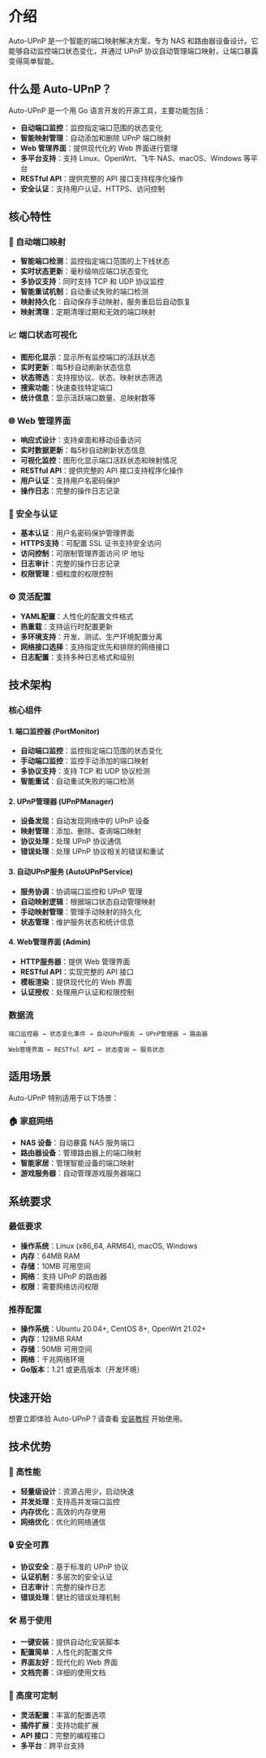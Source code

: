 # 介绍

Auto-UPnP 是一个智能的端口映射解决方案，专为 NAS 和路由器设备设计。它能够自动监控端口状态变化，并通过 UPnP 协议自动管理端口映射，让端口暴露变得简单智能。

## 什么是 Auto-UPnP？

Auto-UPnP 是一个用 Go 语言开发的开源工具，主要功能包括：

- **自动端口监控**：监控指定端口范围的状态变化
- **智能映射管理**：自动添加和删除 UPnP 端口映射
- **Web 管理界面**：提供现代化的 Web 界面进行管理
- **多平台支持**：支持 Linux、OpenWrt、飞牛 NAS、macOS、Windows 等平台
- **RESTful API**：提供完整的 API 接口支持程序化操作
- **安全认证**：支持用户认证、HTTPS、访问控制

## 核心特性

### 🎯 自动端口映射
- **智能端口检测**：监控指定端口范围的上下线状态
- **实时状态更新**：毫秒级响应端口状态变化
- **多协议支持**：同时支持 TCP 和 UDP 协议监控
- **智能重试机制**：自动重试失败的端口检测
- **映射持久化**：自动保存手动映射，服务重启后自动恢复
- **映射清理**：定期清理过期和无效的端口映射

### 📈 端口状态可视化
- **图形化显示**：显示所有监控端口的活跃状态
- **实时更新**：每5秒自动刷新状态信息
- **状态筛选**：支持按协议、状态、映射状态筛选
- **搜索功能**：快速查找特定端口
- **统计信息**：显示活跃端口数量、总映射数等

### 🌐 Web 管理界面
- **响应式设计**：支持桌面和移动设备访问
- **实时数据更新**：每5秒自动刷新状态信息
- **可视化监控**：图形化显示端口活跃状态和映射情况
- **RESTful API**：提供完整的 API 接口支持程序化操作
- **用户认证**：支持用户名密码保护
- **操作日志**：完整的操作日志记录

### 🔐 安全与认证
- **基本认证**：用户名密码保护管理界面
- **HTTPS支持**：可配置 SSL 证书支持安全访问
- **访问控制**：可限制管理界面访问 IP 地址
- **日志审计**：完整的操作日志记录
- **权限管理**：细粒度的权限控制

### ⚙️ 灵活配置
- **YAML配置**：人性化的配置文件格式
- **热重载**：支持运行时配置更新
- **多环境支持**：开发、测试、生产环境配置分离
- **网络接口选择**：支持指定优先和排除的网络接口
- **日志配置**：支持多种日志格式和级别

## 技术架构

### 核心组件

#### 1. 端口监控器 (PortMonitor)
- **自动端口监控**：监控指定端口范围的状态变化
- **手动端口监控**：监控手动添加的端口映射
- **多协议支持**：支持 TCP 和 UDP 协议检测
- **智能重试**：自动重试失败的端口检测

#### 2. UPnP管理器 (UPnPManager)
- **设备发现**：自动发现网络中的 UPnP 设备
- **映射管理**：添加、删除、查询端口映射
- **协议处理**：处理 UPnP 协议通信
- **错误处理**：处理 UPnP 协议相关的错误和重试

#### 3. 自动UPnP服务 (AutoUPnPService)
- **服务协调**：协调端口监控和 UPnP 管理
- **自动映射逻辑**：根据端口状态自动管理映射
- **手动映射管理**：管理手动映射的持久化
- **状态管理**：维护服务状态和统计信息

#### 4. Web管理界面 (Admin)
- **HTTP服务器**：提供 Web 管理界面
- **RESTful API**：实现完整的 API 接口
- **模板渲染**：提供现代化的 Web 界面
- **认证授权**：处理用户认证和权限控制

### 数据流

```
端口监控器 → 状态变化事件 → 自动UPnP服务 → UPnP管理器 → 路由器
    ↓
Web管理界面 ← RESTful API ← 状态查询 ← 服务状态
```

## 适用场景

Auto-UPnP 特别适用于以下场景：

### 🏠 家庭网络
- **NAS 设备**：自动暴露 NAS 服务端口
- **路由器设备**：管理路由器上的端口映射
- **智能家居**：管理智能设备的端口映射
- **游戏服务器**：自动管理游戏服务器端口

## 系统要求

### 最低要求
- **操作系统**：Linux (x86_64, ARM64), macOS, Windows
- **内存**：64MB RAM
- **存储**：10MB 可用空间
- **网络**：支持 UPnP 的路由器
- **权限**：需要网络访问权限

### 推荐配置
- **操作系统**：Ubuntu 20.04+, CentOS 8+, OpenWrt 21.02+
- **内存**：128MB RAM
- **存储**：50MB 可用空间
- **网络**：千兆网络环境
- **Go版本**：1.21 或更高版本（开发环境）

## 快速开始

想要立即体验 Auto-UPnP？请查看 [安装教程](/guide/install) 开始使用。

## 技术优势

### 🚀 高性能
- **轻量级设计**：资源占用少，启动快速
- **并发处理**：支持高并发端口监控
- **内存优化**：高效的内存使用
- **网络优化**：优化的网络通信

### 🔒 安全可靠
- **协议安全**：基于标准的 UPnP 协议
- **认证机制**：多层次的安全认证
- **日志审计**：完整的操作日志
- **错误处理**：健壮的错误处理机制

### 🛠️ 易于使用
- **一键安装**：提供自动化安装脚本
- **配置简单**：人性化的配置文件
- **界面友好**：现代化的 Web 界面
- **文档完善**：详细的使用文档

### 🔧 高度可定制
- **灵活配置**：丰富的配置选项
- **插件扩展**：支持功能扩展
- **API 接口**：完整的编程接口
- **多平台**：跨平台支持 